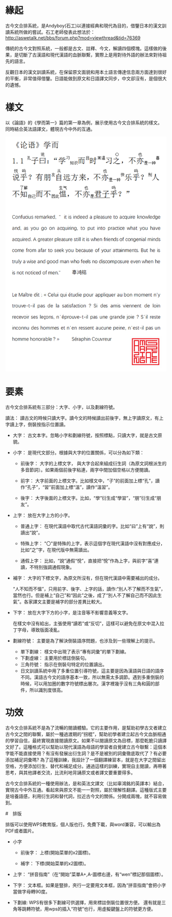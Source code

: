 # 緣起

古今文合排系統，是Andyboy(石工)以連接經典和現代為目的，借鑒日本的漢文訓讀系統所做的嘗試。石工老師發表此想法於： http://aswetalk.net/bbs/forum.php?mod=viewthread&tid=76369

傳統的古今文對照系統，一般都是古文、註釋、今文，解讀四個模塊。這樣做的後果，是切斷了古漢語和現代漢語的血脈聯繫，實際上是用對待外語的辦法來對待祖先的語言。

反觀日本的漢文訓讀系統，在保留原文面貌和用本土語言傳達信息兩方面達到很好的平衡，非常值得借鑒。日語能做到原文和日語譯文同步，中文卻沒有，是個很大的遺憾。

# 樣文

以《論語》的《學而第一》篇的第一章為例，展示使用古今文合排系統的樣文。 同時結合英法語譯文，體現古今中外的互通。

![論語1.1](Example1.png)

# 要素

古今文合排系統有三部分：大字、小字，以及劃線符號。

讀法： 讀古文的時候只讀大字。讀今文的時候讀出前後字，無上字讀原文，有上字讀上字，倒裝按指示位置讀。

- 大字： 古文本字。忽略小字和劃線符號，按照標點，只讀大字，就是古文原貌。

- 小字： 是現代文部分。根據與大字的位置關係，可以分為如下類：

	- 前後字： 大字的上標文字， 與大字合起來組成衍生詞（為原文詞根派生的多音節詞）。如果兩個前後字粘連，兩字中間加個空格以方便閱讀。

	- 前字： 大字前面的上標文字。比如樣文中，“子”的前面加上標“孔”，讀作“孔子”，“習”前面加上標“溫”，讀作“溫習”。

	- 後字： 大字後面的上標文字。比如，“學”衍生成“學習”，“朋”衍生成“朋友”。


- 上字： 放在大字上方的小字。

	- 普通上字： 在現代漢語中取代古代漢語詞彙的字。比如“曰”上有“說”，則讀出“說”。
	
	- 特殊上字： "〇"是特殊的上字，表示這個字在現代漢語中沒有對應成分，比如“之”字，在現代版中無需讀出。
	
	- 通假上字： 比如，“說”通假“悅”，直接把“悅”作為上字，與前字“喜”連讀，不特別強調通假現象。

- 補字： 大字的下標文字，為原文所沒有，但在現代漢語中需要補出的成分。

	“人不知而不慍”，只用前字、後字、上字的話，讀作:“別人不了解而不生氣”，當然也行。但是補上“自己”和“因此”之後，成了“別人不了解自己而不因此生氣”。各家譯文主要是補字的部分差異比較大。

- 下字： 放在大字下方的小字，是注音等不影響意義等文字。

	在樣文中沒有給出，主張使用“讀若”或“反切”，這樣可以避免在原文中混入拉丁字母，導致版面凌亂。

- 劃線符號： 主要是為了解決倒裝語序問題，也涉及到一些理解上的提示。

	- 單下劃線： 樣文中出現了表示“專有詞彙”的單下劃線。
	- 下劃虛線： 主要用於標誌倒裝句。
	- 三角符號： 指示在倒裝句特定的位置讀出。
	- 日文訓讀系統中用了多重位置引導符號，這主要是因為漢語與日語的語序不同。漢語古今文的語序基本一致，所以無需太多調節。遇到多重倒裝的時候，可以用加圈的數字符號標出層次。漢字裡幾乎沒有三角和圓的部件，所以識別度很高。

# 功效

古今文合排系統不是為了流暢的閱讀體驗。它的主要作用，是幫助初學古文者建立古今文之間的聯繫，屬於一種過渡期的“拐棍”，幫助初學者建立起古今文血脈相通的學習自信，最終實現直接閱讀原文。如果不以閱讀原文為目標，那麼乾脆只讀譯文好了。這種格式可以幫助以現代漢語為母語的學習者自覺建立古今聯繫：這個本字能不能直接使用？有沒有發展出衍生詞？是不是被別的詞彙徹底取代了？有必要添加補足詞彙嗎? 為了這種訓練，我設計了一個翻譯練習本，就是在大字之間留出空格，方便添加衍生、替代和補足成分。通過這樣的訓練，實現自主閱讀，再帶著思考，與其他譯者交流，比流利地背誦原文或者譯文要重要得多。

古今文合排系統的一種使用辦法，是和英法文譯文（比如辜鴻銘的英譯本）結合，實現古今中外互通。看起來與原文不能一一對照，屬於理解性翻譯。這種版式主要是培養語感，利用衍生詞和替代詞，拉近古今文的關係。分開成兩塊，就不容易做到。

#　排版

排版可以使用WPS教育版，個人版也行。免費下載，與word兼容，可以輸出為PDF或者圖片。

- 小字
	- 前後字： 上標(開始菜單的x2圖標)。

	- 補字： 下標(開始菜單的x2圖標)。

- 上字： “拼音指南”（在“開始”菜單A+,A-圖標右邊，有“wen”標記那個圖標）。

- 下字： 文本框。如果是豎排，夾行一定要用文本框，因為“拼音指南”會把小字當做字母轉90度。

- 下劃線: WPS有很多下劃線可供選擇，用來標註倒裝位置很方便。 還有就是三角等跳轉符號，用wps的插入“符號”也行，用虛擬鍵盤上的符號更方便。
